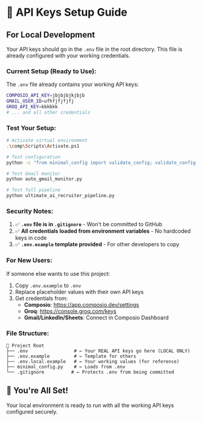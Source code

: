 # 🔑 API Keys Setup Guide

## For Local Development

Your API keys should go in the `.env` file in the root directory. This file is already configured with your working credentials.

### Current Setup (Ready to Use):

The `.env` file already contains your working API keys:

```bash
COMPOSIO_API_KEY=jbjbjbjkjbjb
GMAIL_USER_ID=ufhfjfjfjfj
GROQ_API_KEY=kbkbkk
# ... and all other credentials
```

### Test Your Setup:

```bash
# Activate virtual environment
.\comp\Scripts\Activate.ps1

# Test configuration
python -c "from minimal_config import validate_config; validate_config()"

# Test Gmail monitor
python auto_gmail_monitor.py

# Test full pipeline
python ultimate_ai_recruiter_pipeline.py
```

### Security Notes:

1. ✅ **`.env` file is in `.gitignore`** - Won't be committed to GitHub
2. ✅ **All credentials loaded from environment variables** - No hardcoded keys in code
3. ✅ **`.env.example` template provided** - For other developers to copy

### For New Users:

If someone else wants to use this project:

1. Copy `.env.example` to `.env`
2. Replace placeholder values with their own API keys
3. Get credentials from:
   - **Composio**: https://app.composio.dev/settings
   - **Groq**: https://console.groq.com/keys
   - **Gmail/LinkedIn/Sheets**: Connect in Composio Dashboard

### File Structure:

```
📁 Project Root
├── .env                 # ← Your REAL API keys go here (LOCAL ONLY)
├── .env.example         # ← Template for others
├── .env.local.example   # ← Your working values (for reference)
├── minimal_config.py    # ← Loads from .env
└── .gitignore          # ← Protects .env from being committed
```

## 🚀 You're All Set!

Your local environment is ready to run with all the working API keys configured securely.